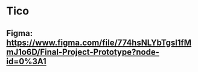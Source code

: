 # Tico 

## Figma: https://www.figma.com/file/774hsNLYbTgsl1fMmJ1o6D/Final-Project-Prototype?node-id=0%3A1
